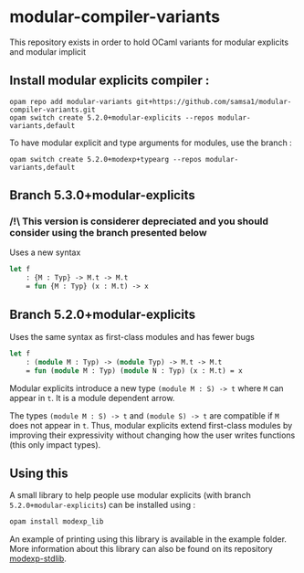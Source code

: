# modular-compiler-variants
This repository exists in order to hold OCaml variants for modular explicits and modular implicit

## Install modular explicits compiler :

```
opam repo add modular-variants git+https://github.com/samsa1/modular-compiler-variants.git
opam switch create 5.2.0+modular-explicits --repos modular-variants,default
```

To have modular explicit and type arguments for modules, use the branch :
```
opam switch create 5.2.0+modexp+typearg --repos modular-variants,default
```

## Branch 5.3.0+modular-explicits

### /!\ This version is considerer depreciated and you should consider using the branch presented below

Uses a new syntax
```ocaml
let f
    : {M : Typ} -> M.t -> M.t
    = fun {M : Typ} (x : M.t) -> x
```

## Branch 5.2.0+modular-explicits

Uses the same syntax as first-class modules and has fewer bugs

```ocaml
let f
    : (module M : Typ) -> (module Typ) -> M.t -> M.t
    = fun (module M : Typ) (module N : Typ) (x : M.t) = x
```

Modular explicits introduce a new type `(module M : S) -> t` where `M` can appear
in `t`. It is a module dependent arrow.

The types `(module M : S) -> t` and `(module S) -> t` are compatible if `M` does
not appear in `t`. Thus, modular explicits extend first-class modules by improving
their expressivity without changing how the user writes functions (this only impact types).


## Using this

A small library to help people use modular explicits (with branch `5.2.0+modular-explicits`) can be installed using :

```ocaml
opam install modexp_lib
```

An example of printing using this library is available in the example folder.
More information about this library can also be found on its repository [modexp-stdlib](https://github.com/samsa1/modexp-stdlib).